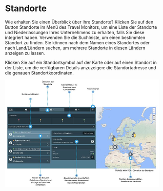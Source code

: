 # Standorte

Wie erhalten Sie einen Überblick über Ihre Standorte? Klicken Sie auf den Button Standorte im Menü des Travel Monitors, um eine Liste der Standorte und Niederlassungen Ihres Unternehmens zu erhalten, falls Sie diese integriert haben. Verwenden Sie die Suchleiste, um einen bestimmten Standort zu finden. Sie können nach dem Namen eines Standortes oder nach Land/Ländern suchen, um mehrere Standorte in diesen Ländern anzeigen zu lassen. 

Klicken Sie auf ein Standortsymbol auf der Karte oder auf einen Standort in der Liste, um die verfügbaren Details anzuzeigen: die Standortadresse und die genauen Standortkoordinaten.

![](../../.gitbook/assets/tm-standorte.JPG)

